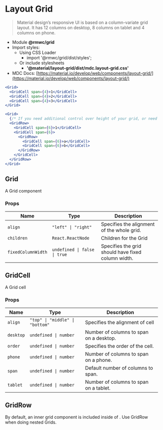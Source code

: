 # Layout Grid

> Material design’s responsive UI is based on a column-variate grid layout. It has 12 columns on desktop, 8 columns on tablet and 4 columns on phone.

- Module **@rmwc/grid**
- Import styles:
  - Using CSS Loader
    - import '@rmwc/grid/dist/styles';
  - Or include stylesheets
    - **'@material/layout-grid/dist/mdc.layout-grid.css'**
- MDC Docs: [https://material.io/develop/web/components/layout-grid/](https://material.io/develop/web/components/layout-grid/)

```jsx
<Grid>
  <GridCell span={4}>1</GridCell>
  <GridCell span={4}>2</GridCell>
  <GridCell span={4}>3</GridCell>
</Grid>
```

```jsx
<Grid>
  {/* If you need additional control over height of your grid, or need to add SubGrids, you can add your own GridRow components. */}
  <GridRow>
    <GridCell span={6}>1</GridCell>
    <GridCell span={6}>
      <GridRow>
        <GridCell span={6}>a</GridCell>
        <GridCell span={6}>b</GridCell>
      </GridRow>
    </GridCell>
  </GridRow>
</Grid>
```

## Grid
A Grid component

### Props

| Name | Type | Description |
|------|------|-------------|
| `align` | `"left" \| "right"` | Specifies the alignment of the whole grid. |
| `children` | `React.ReactNode` | Children for the Grid |
| `fixedColumnWidth` | `undefined \| false \| true` | Specifies the grid should have fixed column width. |


## GridCell
A Grid cell

### Props

| Name | Type | Description |
|------|------|-------------|
| `align` | `"top" \| "middle" \| "bottom"` | Specifies the alignment of cell |
| `desktop` | `undefined \| number` | Number of columns to span on a desktop. |
| `order` | `undefined \| number` | Specifies the order of the cell. |
| `phone` | `undefined \| number` | Number of columns to span on a phone. |
| `span` | `undefined \| number` | Default number of columns to span. |
| `tablet` | `undefined \| number` | Number of columns to span on a tablet. |


## GridRow
By default, an inner grid component is included inside of <Grid>. Use GridRow when doing nested Grids.



